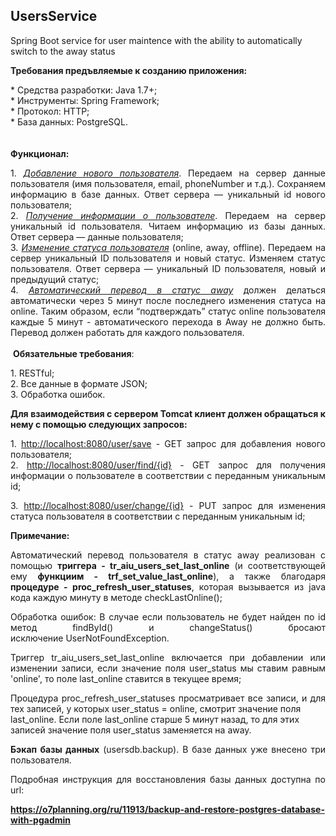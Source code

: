 <h2>UsersService</h2>
<p>Spring Boot service for user maintence with the ability to automatically switch to the away status</p>
<p style="text-align: justify;"><strong>Требования предъвляемые к созданию приложения:</strong></p>
<p style="text-align: justify;"><span>* Средства разработки: Java 1.7+;</span><br /><span>* Инструменты: Spring Framework;</span><br /><span>* Протокол: HTTP;</span><br /><span>* База данных: PostgreSQL.</span><br /><br /><br /><strong>Функционал:</strong></p>
<p style="text-align: justify;"><span>1. <span style="text-decoration: underline;"><em>Добавление нового пользователя</em></span>. Передаем на сервер данные пользователя (имя пользователя, email, phoneNumber и т.д.). Сохраняем информацию в базе данных. Ответ сервера &mdash; уникальный id нового пользователя;</span><br /><span>2. <span style="text-decoration: underline;"><em>Получение информации о пользователе</em></span>. Передаем на сервер уникальный id пользователя. Читаем информацию из базы данных. Ответ сервера &mdash; данные пользователя;</span><br /><span>3. <span style="text-decoration: underline;"><em>Изменение статуса пользователя</em></span> (online, away, offline). Передаем на сервер уникальный ID пользователя и новый статус. Изменяем статус пользователя. Ответ сервера &mdash; уникальный ID пользователя, новый и предыдущий статус;</span><br /><span>4. <span style="text-decoration: underline;"><em>Автоматический перевод в статус away</em></span> должен делаться автоматически через 5 минут после последнего изменения статуса на online. Таким образом, если &ldquo;подтверждать&rdquo; статус online пользователя каждые 5 минут - автоматического перехода в Away не должно быть. Перевод должен работать для каждого пользователя.</span><br /><br /><span>&nbsp;<strong>Обязательные требования</strong>:</span></p>
<p style="text-align: justify;"><span>1. RESTful;</span><br /><span>2. Все данные в формате JSON;</span><br /><span>3. Обработка ошибок.</span></p>
<p style="text-align: justify;"><strong>Для взаимодействия с сервером Tomcat клиент должен обращаться к нему с помощью следующих запросов:</strong></p>
<p style="text-align: justify;">1.&nbsp;<a href="http://localhost:8080/user/save">http://localhost:8080/user/save</a>&nbsp;- GET запрос для добавления нового пользователя;<br />2.&nbsp;<a href="http://localhost:8080/user/find/{id}">http://localhost:8080/user/find/{id}</a>&nbsp;- GET запрос для получения информации о пользователе в соответствии с переданным уникальным id;</p>
<p style="text-align: justify;">3.&nbsp;<a href="http://localhost:8080/user/change/{id}">http://localhost:8080/user/change/{id}</a>&nbsp;- PUT запрос для изменения статуса пользователя&nbsp;в соответствии с переданным уникальным id;</p>
<p style="text-align: justify;"><strong>Примечание:</strong></p>
<p style="text-align: justify;">Автоматический перевод пользователя в статус away реализован с помощью <strong>триггера - tr_aiu_users_set_last_online</strong> (и соответствующей ему <strong>функциим - trf_set_value_last_online</strong>), а также благодаря <strong>процедуре - proc_refresh_user_statuses</strong>, которая вызывается из java кода каждую минуту в методе&nbsp;<span>checkLastOnline();</span></p>
<p style="text-align: justify;"><span>Обработка ошибок: В случае если пользователь не будет найден по id метод&nbsp;</span><span>findById() и&nbsp;</span><span>changeStatus() бросают исключение&nbsp;</span>UserNotFoundException.</p>
<p style="text-align: justify;">Триггер&nbsp;tr_aiu_users_set_last_online включается п<span>ри добавлении или изменении записи, если значение поля </span><span>user_status мы ставим равным 'online', то поле last_online ставится в </span><span>текущее время;</span></p>
<p style="text-align: justify;">Процедура proc_refresh_user_statuses просматривает все записи, и для тех записей, у которых user_status = online, смотрит значение поля <br />last_online. Если поле last_online старше 5 минут назад, то для этих <br />записей значение поля user_status заменяется на away.</p>
<p style="text-align: justify;"><strong>Бэкап базы данных</strong> (usersdb.backup). В базе данных уже внесено три пользователя.</p>
<p style="text-align: justify;">Подробная инструкция для восстановления базы данных доступна по url:</p>
<p style="text-align: justify;"><strong><a href="https://o7planning.org/ru/11913/backup-and-restore-postgres-database-with-pgadmin">https://o7planning.org/ru/11913/backup-and-restore-postgres-database-with-pgadmin</a></strong></p>
<p style="text-align: justify;"></p>
